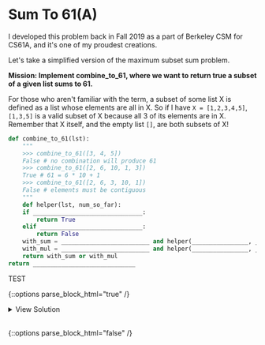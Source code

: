 # Sum To 61(A)

I developed this problem back in Fall 2019 as a part of Berkeley CSM for CS61A, and it's one of my proudest creations. 

Let's take a simplified version of the maximum subset sum problem. 

**Mission: Implement combine_to_61, where we want to return true a subset of a given list sums to 61.** 

For those who aren't familiar with the term, a subset of some list X is defined as a list whose elements are all in X. So if I have `X = [1,2,3,4,5]`, `[1,3,5]` is a valid subset of X because all 3 of its elements are in X. Remember that X itself, and the empty list `[]`, are both subsets of X!

```python
def combine_to_61(lst):
    """
    >>> combine_to_61([3, 4, 5])
    False # no combination will produce 61
    >>> combine_to_61([2, 6, 10, 1, 3])
    True # 61 = 6 * 10 + 1
    >>> combine_to_61([2, 6, 3, 10, 1])
    False # elements must be contiguous
    """
    def helper(lst, num_so_far):
    if _______________________________:
        return True
    elif _____________________________:
        return False
    with_sum = _________________________ and helper(________________, __________________)
    with_mul = _________________________ and helper(________________, __________________)
    return with_sum or with_mul
return _____________________________
```

TEST

{::options parse_block_html="true" /}

<details><summary markdown="span">View Solution</summary>
```python
print('Hello World!')
```
Of course, it has to be Hello World, right?
</details>
<br/>

{::options parse_block_html="false" /}
